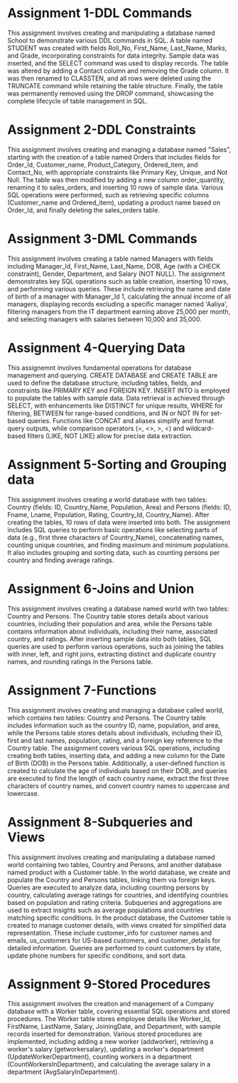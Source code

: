 # Assignment 1-DDL Commands
This assignment involves creating and manipulating a database named School to demonstrate various DDL commands in SQL. A table named STUDENT was created with fields Roll_No, First_Name, Last_Name, Marks, and Grade, incorporating constraints for data integrity. Sample data was inserted, and the SELECT command was used to display records. The table was altered by adding a Contact column and removing the Grade column. It was then renamed to CLASSTEN, and all rows were deleted using the TRUNCATE command while retaining the table structure. Finally, the table was permanently removed using the DROP command, showcasing the complete lifecycle of table management in SQL.

# Assignment 2-DDL Constraints
This assignment involves creating and managing a database named "Sales", starting with the creation of a table named Orders that includes fields for Order_Id, Customer_name, Product_Category, Ordered_item, and Contact_No, with appropriate constraints like Primary Key, Unique, and Not Null. The table was then modified by adding a new column order_quantity, renaming it to sales_orders, and inserting 10 rows of sample data. Various SQL operations were performed, such as retrieving specific columns (Customer_name and Ordered_item), updating a product name based on Order_Id, and finally deleting the sales_orders table. 

# Assignment 3-DML Commands
This assignment involves creating a table named Managers with fields including Manager_Id, First_Name, Last_Name, DOB, Age (with a CHECK constraint), Gender, Department, and Salary (NOT NULL). The assignment demonstrates key SQL operations such as table creation, inserting 10 rows, and performing various queries. These include retrieving the name and date of birth of a manager with Manager_Id 1, calculating the annual income of all managers, displaying records excluding a specific manager named 'Aaliya', filtering managers from the IT department earning above 25,000 per month, and selecting managers with salaries between 10,000 and 35,000.

# Assignment 4-Querying Data
This assignemnt involves fundamental operations for database management and querying. CREATE DATABASE and CREATE TABLE are used to define the database structure, including tables, fields, and constraints like PRIMARY KEY and FOREIGN KEY. INSERT INTO is employed to populate the tables with sample data. Data retrieval is achieved through SELECT, with enhancements like DISTINCT for unique results, WHERE for filtering, BETWEEN for range-based conditions, and IN or NOT IN for set-based queries. Functions like CONCAT and aliases simplify and format query outputs, while comparison operators (=, <>, >, <) and wildcard-based filters (LIKE, NOT LIKE) allow for precise data extraction.

# Assignment 5-Sorting and Grouping data
This assignment involves creating a world database with two tables: Country (fields: ID, Country_Name, Population, Area) and Persons (fields: ID, Fname, Lname, Population, Rating, Country_Id, Country_Name). After creating the tables, 10 rows of data were inserted into both. The assignment includes SQL queries to perform basic operations like selecting parts of data (e.g., first three characters of Country_Name), concatenating names, counting unique countries, and finding maximum and minimum populations. It also includes grouping and sorting data, such as counting persons per country and finding average ratings. 

# Assignment 6-Joins and Union
This assignment involves creating a database named world with two tables: Country and Persons. The Country table stores details about various countries, including their population and area, while the Persons table contains information about individuals, including their name, associated country, and ratings. After inserting sample data into both tables, SQL queries are used to perform various operations, such as joining the tables with inner, left, and right joins, extracting distinct and duplicate country names, and rounding ratings in the Persons table.

# Assignment 7-Functions
This assignment involves creating and managing a database called world, which contains two tables: Country and Persons. The Country table includes information such as the country ID, name, population, and area, while the Persons table stores details about individuals, including their ID, first and last names, population, rating, and a foreign key reference to the Country table. The assignment covers various SQL operations, including creating both tables, inserting data, and adding a new column for the Date of Birth (DOB) in the Persons table. Additionally, a user-defined function is created to calculate the age of individuals based on their DOB, and queries are executed to find the length of each country name, extract the first three characters of country names, and convert country names to uppercase and lowercase.

# Assignment 8-Subqueries and Views
This assignment involves creating and manipulating a database named world containing two tables, Country and Persons, and another database named product with a Customer table. In the world database, we create and populate the Country and Persons tables, linking them via foreign keys. Queries are executed to analyze data, including counting persons by country, calculating average ratings for countries, and identifying countries based on population and rating criteria. Subqueries and aggregations are used to extract insights such as average populations and countries matching specific conditions. In the product database, the Customer table is created to manage customer details, with views created for simplified data representation. These include customer_info for customer names and emails, us_customers for US-based customers, and customer_details for detailed information. Queries are performed to count customers by state, update phone numbers for specific conditions, and sort data. 

# Assignment 9-Stored Procedures
This assignment involves the creation and management of a Company database with a Worker table, covering essential SQL operations and stored procedures. The Worker table stores employee details like Worker_Id, FirstName, LastName, Salary, JoiningDate, and Department, with sample records inserted for demonstration. Various stored procedures are implemented, including adding a new worker (addworker), retrieving a worker's salary (getworkersalary), updating a worker's department (UpdateWorkerDepartment), counting workers in a department (CountWorkersInDepartment), and calculating the average salary in a department (AvgSalaryInDepartment). 


